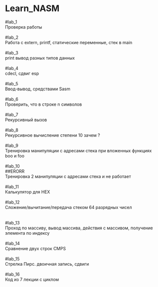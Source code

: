 # Learn_NASM

#lab_1 </br>
Проверка работы</br>
</br>
#lab_2 </br>
Работа с extern, printf, статические переменные, стек в main</br>
</br>
#lab_3 </br>
print вывод разных типов данных</br>
</br>
#lab_4 </br>
cdecl, сдвиг esp</br>
</br>
#lab_5 </br>
Ввод-вывод, средствами Sasm</br>
</br>
#lab_6 </br>
Проверить, что в строке n символов</br>
</br>
#lab_7 </br>
Рекурсивный вызов</br>
</br>
#lab_8 </br>
Рекурсивное вычисление степени 10 зачем ?</br>
</br>
#lab_9 </br>
Тренировка манипуляции с адресами стека при вложенных функциях boo и foo</br>
</br>
#lab_10 </br>
##ERORR</br>
Тренировка 2 манипуляции с адресами стека и не работает</br>
</br>
#lab_11 </br>
Калькулятор для HEX</br>
</br>
#lab_12 </br>
Сложение/вычитание/передача стеком 64 разрядных чисел</br>
</br>
</br>
#lab_13 </br>
Проход по массиву, вывод массива, действия с массивом, получение элемента по индексу</br>
</br>
#lab_14 </br>
Сравнение двух строк CMPS</br>
</br>
#lab_15 </br>
Стрелка Пирс. двоичная запись, сдвиги</br>
</br>
#lab_16 </br>
Код из 7 лекции с циклом</br>
</br>

